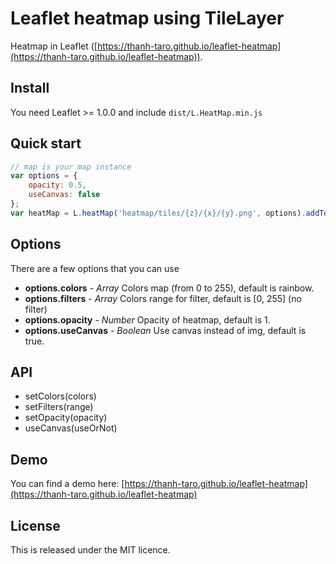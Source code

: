 # Leaflet heatmap using TileLayer
Heatmap in Leaflet ([https://thanh-taro.github.io/leaflet-heatmap](https://thanh-taro.github.io/leaflet-heatmap)).

## Install
You need Leaflet >= 1.0.0 and include `dist/L.HeatMap.min.js`

## Quick start
```js
// map is your map instance
var options = {
    opacity: 0.5,
    useCanvas: false
};
var heatMap = L.heatMap('heatmap/tiles/{z}/{x}/{y}.png', options).addTo(map);
```

## Options
There are a few options that you can use

* **options.colors** - *Array* Colors map (from 0 to 255), default is rainbow.
* **options.filters** - *Array* Colors range for filter, default is [0, 255] (no filter)
* **options.opacity** - *Number* Opacity of heatmap, default is 1.
* **options.useCanvas** - *Boolean* Use canvas instead of img, default is true.

## API
* setColors(colors)
* setFilters(range)
* setOpacity(opacity)
* useCanvas(useOrNot)

## Demo
You can find a demo here: [https://thanh-taro.github.io/leaflet-heatmap](https://thanh-taro.github.io/leaflet-heatmap)

## License
This is released under the MIT licence.
